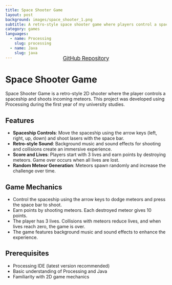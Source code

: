 ```yaml
---
title: Space Shooter Game
layout: post
background: images/space_shooter_1.png
subtitle: A retro-style space shooter game where players control a spaceship to destroy incoming meteors.
category: games
languages: 
  - name: Processing
    slug: processing
  - name: Java
    slug: java
---
```


<div style="text-align: center; margin-top: -30px; margin-bottom: 25px; scale: 1">
  <a href="https://github.com/Ladnopoka/SpaceShooter" target="_blank" class="btn btn-primary" style="padding: 10px 20px; font-size: 1.2em;">GitHub Repository</a>
</div>

# Space Shooter Game
Space Shooter Game is a retro-style 2D shooter where the player controls a spaceship and shoots incoming meteors. This project was developed using Processing during the first year of my university studies.

## Features
- **Spaceship Controls**: Move the spaceship using the arrow keys (left, right, up, down) and shoot lasers with the space bar.
- **Retro-style Sound**: Background music and sound effects for shooting and collisions create an immersive experience.
- **Score and Lives**: Players start with 3 lives and earn points by destroying meteors. Game over occurs when all lives are lost.
- **Random Meteor Generation**: Meteors spawn randomly and increase the challenge over time.

## Game Mechanics
- Control the spaceship using the arrow keys to dodge meteors and press the space bar to shoot.
- Earn points by shooting meteors. Each destroyed meteor gives 10 points.
- The player has 3 lives. Collisions with meteors reduce lives, and when lives reach zero, the game is over.
- The game features background music and sound effects to enhance the experience.

## Prerequisites
- Processing IDE (latest version recommended)
- Basic understanding of Processing and Java
- Familiarity with 2D game mechanics
